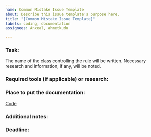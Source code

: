 ```yaml
---
name: Common Mistake Issue Template
about: Describe this issue template's purpose here.
title: "[Common Mistake Issue Template]"
labels: coding, documentation
assignees: Anxeal, ahmetkudu

---
```


### Task:
The name of the class controlling the rule will be written. Necessary research and information, if any, will be noted.

### Required tools (if applicable) or research:

### Place to put the documentation:
[Code](https://github.com/ahmetkudu/thesis-rules-checker)
### Additional notes:

### Deadline:
